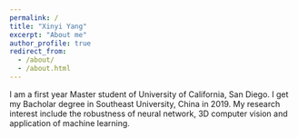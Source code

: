 ```yaml
---
permalink: /
title: "Xinyi Yang"
excerpt: "About me"
author_profile: true
redirect_from: 
  - /about/
  - /about.html
---
```


I am a first year Master student of University of California, San Diego. I get my Bacholar degree in Southeast University, China in 2019. My research interest include the robustness of neural network, 3D computer vision and application of machine learning.
